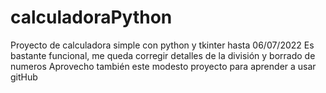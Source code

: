 # calculadoraPython
Proyecto de calculadora simple con python y tkinter
hasta 06/07/2022 Es bastante funcional, me queda corregir detalles de la división y borrado de numeros
Aprovecho también este modesto proyecto para aprender a usar gitHub
